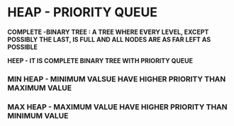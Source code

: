 # HEAP - PRIORITY QUEUE
**COMPLETE -BINARY TREE : A TREE WHERE EVERY LEVEL, EXCEPT POSSIBLY THE LAST, IS FULL AND ALL NODES ARE AS FAR LEFT AS POSSIBLE**

**HEEP - IT IS COMPLETE BINARY TREE WITH PRIORITY QUEUE**

### MIN HEAP - MINIMUM VALSUE HAVE HIGHER PRIORITY THAN MAXIMUM VALUE
### MAX HEAP - MAXIMUM VALUE HAVE HIGHER PRIORITY THAN MINIMUM VALUE
